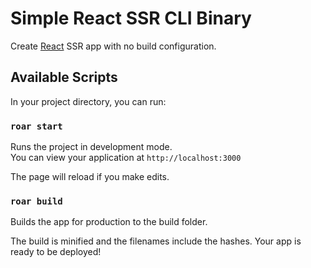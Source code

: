 # Simple React SSR CLI Binary

Create [React](https://github.com/facebook/react) SSR app with no build configuration.

## Available Scripts

In your project directory, you can run:

### `roar start`

Runs the project in development mode.  
You can view your application at `http://localhost:3000`

The page will reload if you make edits.

### `roar build`

Builds the app for production to the build folder.

The build is minified and the filenames include the hashes.
Your app is ready to be deployed!
